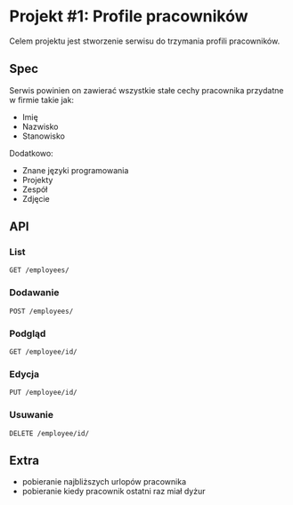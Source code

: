 # Projekt #1: Profile pracowników

Celem projektu jest stworzenie serwisu do trzymania profili pracowników.

## Spec
Serwis powinien on zawierać wszystkie stałe cechy pracownika przydatne w firmie takie jak:
* Imię
* Nazwisko
* Stanowisko

Dodatkowo:

* Znane języki programowania
* Projekty
* Zespół
* Zdjęcie

## API

### List

```http
GET /employees/
```

### Dodawanie

```http
POST /employees/
```

### Podgląd

```http
GET /employee/id/
```

### Edycja

```http
PUT /employee/id/
```

### Usuwanie

```http
DELETE /employee/id/
```


## Extra

* pobieranie najbliższych urlopów pracownika
* pobieranie kiedy pracownik ostatni raz miał dyżur
